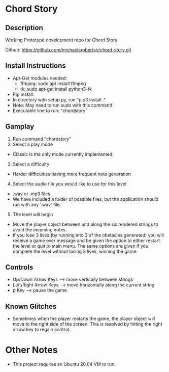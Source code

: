 # Chord Story

## Description
Working Prototype development repo for Chord Story

Github: https://github.com/michaelarobertsjr/chord-story.git

## Install Instructions
* Apt-Get modules needed:
  * ffmpeg: sudo apt install ffmpeg
  * tk: sudo apt-get install python3-tk
* Pip install:
 * In directory with setup.py, run "pip3 install ."
 * Note: May need to run sudo with this command
* Executable line to run: "chordstory"

## Gamplay
1. Run command "chordstory"
2. Select a play mode
 * Classic is the only mode currently implemented.
3. Select a difficulty
 * Harder difficulties having more frequent note generation
4. Select the audio file you would like to use for this level
 * .wav or .mp3 files
 * We have included a folder of possible files, but the application should run with any '.wav' file. 
5. The level will begin
 * Move the player object between and along the six rendered strings to avoid the incoming notes. 
 * If you lose 3 lives (by running into 3 of the obstacles generated) you will receive a game over message and be given the option to either restart the level or quit to main menu. The same options are given if you complete the level without losing 3 lives, winning the game.

## Controls
* Up/Down Arrow Keys --> move vertically between strings
* Left/Right Arrow Keys --> move horizontally along the current string
* p Key --> pause the game

## Known Glitches
* Sometimes when the player restarts the game, the player object will move to the right side of the screen. This is resolved by hitting the right arrow key to regain control.

# Other Notes
* This project requires an Ubuntu 20.04 VM to run.
